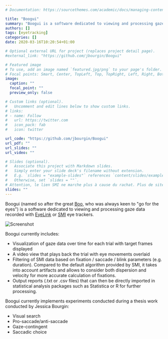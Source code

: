 ```yaml
---
# Documentation: https://sourcethemes.com/academic/docs/managing-content/

title: "Boogui"
summary: "Boogui is a software dedicated to viewing and processing gaze data recorded with EyeLink or SMI eye trackers."
authors: []
tags: [eyetracking]
categories: []
date: 2020-03-16T10:20:54+01:00

# Optional external URL for project (replaces project detail page).
#external_link: "https://github.com/jbourgin/Boogui"

# Featured image
# To use, add an image named `featured.jpg/png` to your page's folder.
# Focal points: Smart, Center, TopLeft, Top, TopRight, Left, Right, BottomLeft, Bottom, BottomRight.
image:
  caption: ""
  focal_point: ""
  preview_only: false

# Custom links (optional).
#   Uncomment and edit lines below to show custom links.
# links:
# - name: Follow
#   url: https://twitter.com
#   icon_pack: fab
#   icon: twitter

url_code: "https://github.com/jbourgin/Boogui"
url_pdf: ""
url_slides: ""
url_video: ""

# Slides (optional).
#   Associate this project with Markdown slides.
#   Simply enter your slide deck's filename without extension.
#   E.g. `slides = "example-slides"` references `content/slides/example-slides.md`.
#   Otherwise, set `slides = ""`.
# Attention, le lien SMI ne marche plus à cause du rachat. Plus de site officiel ?
slides: ""
---
```


Boogui (named so after the great [Boo](https://baldursgate.fandom.com/wiki/Boo), who was always keen to "go for the eyes") is a software dedicated to viewing and processing gaze data recorded with [EyeLink](https://www.sr-research.com/) or [SMI](https://www.smivision.com/) eye trackers.

![Screenshot](/img/boogui.png)

Boogui currently includes:
* Visualization of gaze data over time for each trial with target frames displayed
* A video view that plays back the trial with eye movements overlaid
* Filtering of SMI data based on fixation / saccade / blink parameters (e.g. duration). Compared to the default algorithm provided by SMI, it takes into account artifacts and allows to consider both dispersion and velocity for more accurate calculation of fixations.
* Output reports (.txt or .csv files) that can then be directly imported in statistical analysis packages such as Statistica or R for further processing.

Boogui currently implements experiments conducted during a thesis work conducted by Jessica Bourgin:
* Visual search
* Pro-saccade/anti-saccade
* Gaze-contingent
* Saccadic choice
